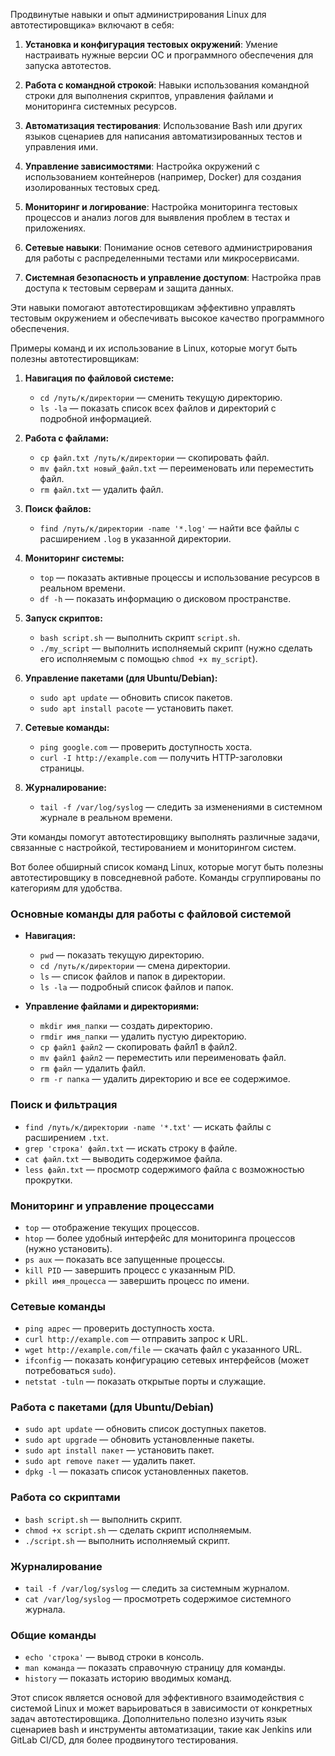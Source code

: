 Продвинутые навыки и опыт администрирования Linux для автотестировщика» включают в себя: 

1. **Установка и конфигурация тестовых окружений**: Умение настраивать нужные версии ОС и программного обеспечения для запуска автотестов.

2. **Работа с командной строкой**: Навыки использования командной строки для выполнения скриптов, управления файлами и мониторинга системных ресурсов.

3. **Автоматизация тестирования**: Использование Bash или других языков сценариев для написания автоматизированных тестов и управления ими.

4. **Управление зависимостями**: Настройка окружений с использованием контейнеров (например, Docker) для создания изолированных тестовых сред.

5. **Мониторинг и логирование**: Настройка мониторинга тестовых процессов и анализ логов для выявления проблем в тестах и приложениях.

6. **Сетевые навыки**: Понимание основ сетевого администрирования для работы с распределенными тестами или микросервисами.

7. **Системная безопасность и управление доступом**: Настройка прав доступа к тестовым серверам и защита данных.

Эти навыки помогают автотестировщикам эффективно управлять тестовым окружением и обеспечивать высокое качество программного обеспечения.


Примеры команд и их использование в Linux, которые могут быть полезны автотестировщикам:

1. **Навигация по файловой системе:**
   - `cd /путь/к/директории` — сменить текущую директорию.
   - `ls -la` — показать список всех файлов и директорий с подробной информацией.

2. **Работа с файлами:**
   - `cp файл.txt /путь/к/директории` — скопировать файл.
   - `mv файл.txt новый_файл.txt` — переименовать или переместить файл.
   - `rm файл.txt` — удалить файл.

3. **Поиск файлов:**
   - `find /путь/к/директории -name '*.log'` — найти все файлы с расширением `.log` в указанной директории.

4. **Мониторинг системы:**
   - `top` — показать активные процессы и использование ресурсов в реальном времени.
   - `df -h` — показать информацию о дисковом пространстве.

5. **Запуск скриптов:**
   - `bash script.sh` — выполнить скрипт `script.sh`.
   - `./my_script` — выполнить исполняемый скрипт (нужно сделать его исполняемым с помощью `chmod +x my_script`).

6. **Управление пакетами (для Ubuntu/Debian):**
   - `sudo apt update` — обновить список пакетов.
   - `sudo apt install pacote` — установить пакет.

7. **Сетевые команды:**
   - `ping google.com` — проверить доступность хоста.
   - `curl -I http://example.com` — получить HTTP-заголовки страницы.

8. **Журналирование:**
   - `tail -f /var/log/syslog` — следить за изменениями в системном журнале в реальном времени.

Эти команды помогут автотестировщику выполнять различные задачи, связанные с настройкой, тестированием и мониторингом систем.


Вот более обширный список команд Linux, которые могут быть полезны автотестировщику в повседневной работе. Команды сгруппированы по категориям для удобства.

### Основные команды для работы с файловой системой
- **Навигация:**
  - `pwd` — показать текущую директорию.
  - `cd /путь/к/директории` — смена директории.
  - `ls` — список файлов и папок в директории.
  - `ls -la` — подробный список файлов и папок.

- **Управление файлами и директориями:**
  - `mkdir имя_папки` — создать директорию.
  - `rmdir имя_папки` — удалить пустую директорию.
  - `cp файл1 файл2` — скопировать файл1 в файл2.
  - `mv файл1 файл2` — переместить или переименовать файл.
  - `rm файл` — удалить файл.
  - `rm -r папка` — удалить директорию и все ее содержимое.

### Поиск и фильтрация
- `find /путь/к/директории -name '*.txt'` — искать файлы с расширением `.txt`.
- `grep 'строка' файл.txt` — искать строку в файле.
- `cat файл.txt` — выводить содержимое файла.
- `less файл.txt` — просмотр содержимого файла с возможностью прокрутки.

### Мониторинг и управление процессами
- `top` — отображение текущих процессов.
- `htop` — более удобный интерфейс для мониторинга процессов (нужно установить).
- `ps aux` — показать все запущенные процессы.
- `kill PID` — завершить процесс с указанным PID.
- `pkill имя_процесса` — завершить процесс по имени.

### Сетевые команды
- `ping адрес` — проверить доступность хоста.
- `curl http://example.com` — отправить запрос к URL.
- `wget http://example.com/file` — скачать файл с указанного URL.
- `ifconfig` — показать конфигурацию сетевых интерфейсов (может потребоваться `sudo`).
- `netstat -tuln` — показать открытые порты и служащие.

### Работа с пакетами (для Ubuntu/Debian)
- `sudo apt update` — обновить список доступных пакетов.
- `sudo apt upgrade` — обновить установленные пакеты.
- `sudo apt install пакет` — установить пакет.
- `sudo apt remove пакет` — удалить пакет.
- `dpkg -l` — показать список установленных пакетов.

### Работа со скриптами
- `bash script.sh` — выполнить скрипт.
- `chmod +x script.sh` — сделать скрипт исполняемым.
- `./script.sh` — выполнить исполняемый скрипт.

### Журналирование
- `tail -f /var/log/syslog` — следить за системным журналом.
- `cat /var/log/syslog` — просмотреть содержимое системного журнала.

### Общие команды
- `echo 'строка'` — вывод строки в консоль.
- `man команда` — показать справочную страницу для команды.
- `history` — показать историю вводимых команд.

Этот список является основой для эффективного взаимодействия с системой Linux и может варьироваться в зависимости от конкретных задач автотестировщика. Дополнительно полезно изучить язык сценариев bash и инструменты автоматизации, такие как Jenkins или GitLab CI/CD, для более продвинутого тестирования.
